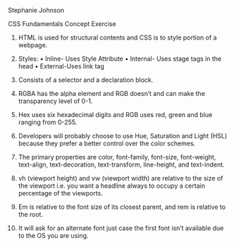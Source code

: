 Stephanie Johnson

CSS Fundamentals Concept Exercise

1.	HTML is used for structural contents and CSS is to style portion of a webpage.

2.	Styles:
•	Inline- Uses Style Attribute
•	Internal- Uses stage tags in the head
•	External-Uses link tag

3.	Consists of a selector and a declaration block.

4.	RGBA has the alpha element and RGB doesn’t and can make the transparency level of 0-1.

5.	Hex uses six hexadecimal digits and RGB uses red, green and blue ranging from 0-255.

6.	Developers will probably choose to use Hue, Saturation and Light (HSL) because they prefer a better control over the color schemes.

7.	The primary properties are color, font-family, font-size, font-weight, text-align, text-decoration, text-transform, line-height, and text-indent.

8.	vh (viewport height) and vw (viewport width) are relative to the size of the viewport i.e. you want a headline always to occupy a certain percentage of the viewports. 

9.	Em is relative to the font size of its closest parent, and rem is relative to the root.

10. It will ask for an alternate font just case the first font isn’t available due to the OS you are using.

